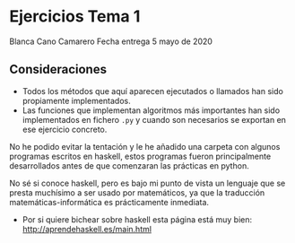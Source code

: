 # Ejercicios Tema 1

Blanca Cano Camarero
Fecha entrega 5 mayo de 2020

## Consideraciones

- Todos los métodos que aquí aparecen ejecutados o llamados han sido propiamente implementados.
- Las funciones que implementan algoritmos más importantes han sido implementados en fichero `.py` y cuando son necesarios se exportan en ese ejercicio concreto.

No he podido evitar la tentación y le he añadido una carpeta con algunos programas escritos en haskell, estos programas fueron principalmente desarrollados antes de que comenzaran las prácticas en python.

No sé si conoce haskell, pero es bajo mi punto de vista un lenguaje que se presta muchísimo a ser usado por matemáticos, ya que la traducción matemáticas-informática es prácticamente inmediata.

- Por si quiere bichear sobre haskell esta página está muy bien: http://aprendehaskell.es/main.html